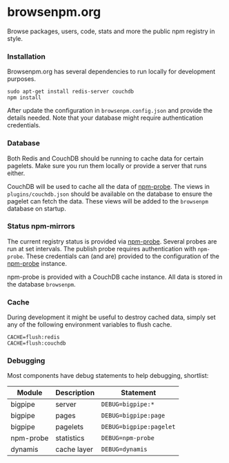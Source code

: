 browsenpm.org
=============

Browse packages, users, code, stats and more the public npm registry in style.

### Installation

Browsenpm.org has several dependencies to run locally for development purposes.

```
sudo apt-get install redis-server couchdb
npm install
```

After update the configuration in `browsenpm.config.json` and provide the details
needed. Note that your database might require authentication credentials.

### Database

Both Redis and CouchDB should be running to cache data for certain pagelets. Make
sure you run them locally or provide a server that runs either.

CouchDB will be used to cache all the data of [npm-probe]. The views in
`plugins/couchdb.json` should be available on the database to ensure the
pagelet can fetch the data. These views will be added to the `browsenpm` database
on startup.

### Status npm-mirrors

The current registry status is provided via [npm-probe]. Several probes are run at
set intervals. The publish probe requires authentication with `npm-probe`. These
credentials can (and are) provided to the configuration of the [npm-probe] instance.

npm-probe is provided with a CouchDB cache instance. All data is stored in the
database `browsenpm`.

[npm-probe]: https://github.com/Moveo/npm-probe

### Cache

During development it might be useful to destroy cached data, simply set any of the
following environment variables to flush cache.

```
CACHE=flush:redis
CACHE=flush:couchdb
```

### Debugging

Most components have debug statements to help debugging, shortlist:

| Module    | Description | Statement               |
| --------- | ----------- | ----------------------- |
| bigpipe   | server      | `DEBUG=bigpipe:*`       |
| bigpipe   | pages       | `DEBUG=bigpipe:page`    |
| bigpipe   | pagelets    | `DEBUG=bigpipe:pagelet` |
| npm-probe | statistics  | `DEBUG=npm-probe`       |
| dynamis   | cache layer | `DEBUG=dynamis`         |
